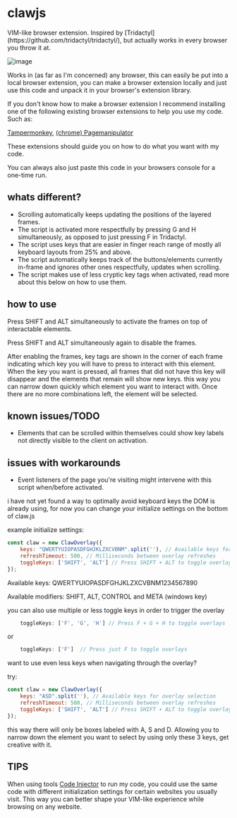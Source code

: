 <h1>clawjs</h1>
VIM-like browser extension.
Inspired by [Tridactyl](https://github.com/tridactyl/tridactyl/), but actually works in every browser you throw it at.

![image](https://github.com/Nuboctane/clawjs/assets/72999487/1250d71e-c176-4a8b-b76d-515f95b7801a)

Works in (as far as I'm concerned) any browser, this can easily be put into a local browser extension,
you can make a browser extension locally and just use this code and unpack it in your browser's extension library.

If you don't know how to make a browser extension I recommend installing one of the following existing browser extensions to help you use my code.
Such as:

[Tampermonkey](https://www.tampermonkey.net/),
[(chrome) Pagemanipulator](https://chromewebstore.google.com/detail/page-manipulator/mdhellggnoabbnnchkeniomkpghbekko?hl=en/)

These extensions should guide you on how to do what you want with my code.

You can always also just paste this code in your browsers console for a one-time run.

<h2>whats different?</h2>

- Scrolling automatically keeps updating the positions of the layered frames.
- The script is activated more respectfully by pressing G and H simultaneously, as opposed to just pressing F in Tridactyl.
- The script uses keys that are easier in finger reach range of mostly all keyboard layouts from 25% and above.
- The script automatically keeps track of the buttons/elements currently in-frame and ignores other ones respectfully, updates when scrolling.
- The script makes use of less cryptic key tags when activated, read more about this below on how to use them.
  
<h2>how to use</h2>
Press SHIFT and ALT simultaneously to activate the frames on top of interactable elements.

Press SHIFT and ALT  simultaneously again to disable the frames.

After enabling the frames, key tags are shown in the corner of each frame indicating which key you will have to press to interact with this element.
When the key you want is pressed, all frames that did not have this key will disappear and the elements that remain will show new keys.
this way you can narrow down quickly which element you want to interact with. Once there are no more combinations left, the element will be selected.

<h2>known issues/TODO</h2>

- Elements that can be scrolled within themselves could show key labels not directly visible to the client on activation.

<h2>issues with workarounds</h2>

- Event listeners of the page you're visiting might intervene with this script when/before activated.

i have not yet found a way to optimally avoid keyboard keys the DOM is already using, for now you can change your initialize settings on the bottom of claw.js

example initialize settings:

```js
const claw = new ClawOverlay({
    keys: "QWERTYUIOPASDFGHJKLZXCVBNM".split(''), // Available keys for overlay selection
    refreshTimeout: 500, // Milliseconds between overlay refreshes
    toggleKeys: ['SHIFT', 'ALT'] // Press SHIFT + ALT to toggle overlays
});
```

Available keys:
QWERTYUIOPASDFGHJKLZXCVBNM1234567890

Available modifiers:
SHIFT, ALT, CONTROL and META (windows key)

you can also use multiple or less toggle keys in order to trigger the overlay

```js
    toggleKeys: ['F', 'G', 'H'] // Press F + G + H to toggle overlays
```

or

```js
    toggleKeys: ['F']  // Press just F to toggle overlays
```

want to use even less keys when navigating through the overlay?

try:

```js
const claw = new ClawOverlay({
    keys: "ASD".split(''), // Available keys for overlay selection
    refreshTimeout: 500, // Milliseconds between overlay refreshes
    toggleKeys: ['SHIFT', 'ALT'] // Press SHIFT + ALT to toggle overlays
});
```

this way there will only be boxes labeled with A, S and D. Allowing you to narrow down the element you want to select by using only these 3 keys, get creative with it.

<h2>TIPS</h2>

When using tools [Code Injector](https://addons.mozilla.org/en-US/firefox/addon/codeinjector/) to run my code, you could use the same code with different initialization settings for certain websites you usually visit. This way you can better shape your VIM-like experience while browsing on any website.